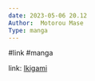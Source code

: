 ```yaml
---
date: 2023-05-06 20.12
Author:  Motorou Mase  
Type: manga
---
```

#link  #manga  

link: [Ikigami](https://anilist.co/manga/38446/Ikigami)
